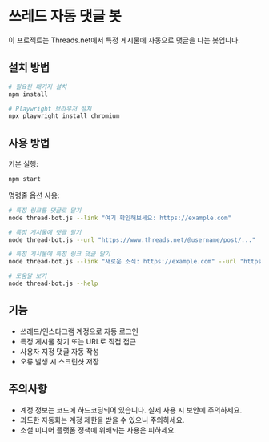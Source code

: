 # 쓰레드 자동 댓글 봇

이 프로젝트는 Threads.net에서 특정 게시물에 자동으로 댓글을 다는 봇입니다.

## 설치 방법

```bash
# 필요한 패키지 설치
npm install

# Playwright 브라우저 설치
npx playwright install chromium
```

## 사용 방법

기본 실행:

```bash
npm start
```

명령줄 옵션 사용:

```bash
# 특정 링크를 댓글로 달기
node thread-bot.js --link "여기 확인해보세요: https://example.com"

# 특정 게시물에 댓글 달기
node thread-bot.js --url "https://www.threads.net/@username/post/..."

# 특정 게시물에 특정 링크 댓글 달기
node thread-bot.js --link "새로운 소식: https://example.com" --url "https://www.threads.net/@username/post/..."

# 도움말 보기
node thread-bot.js --help
```

## 기능

- 쓰레드/인스타그램 계정으로 자동 로그인
- 특정 게시물 찾기 또는 URL로 직접 접근
- 사용자 지정 댓글 자동 작성
- 오류 발생 시 스크린샷 저장

## 주의사항

- 계정 정보는 코드에 하드코딩되어 있습니다. 실제 사용 시 보안에 주의하세요.
- 과도한 자동화는 계정 제한을 받을 수 있으니 주의하세요.
- 소셜 미디어 플랫폼 정책에 위배되는 사용은 피하세요.
